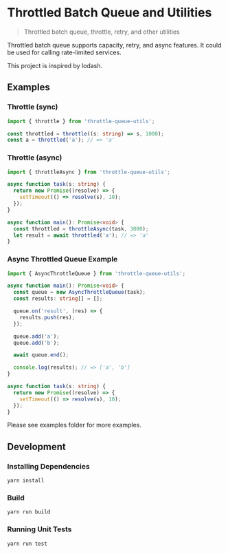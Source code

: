 # Throttled Batch Queue and Utilities

> Throttled batch queue, throttle, retry, and other utilities

Throttled batch queue supports capacity, retry, and async features.  It could be used for calling rate-limited services.

This project is inspired by lodash.

## Examples

### Throttle (sync)

```typescript
import { throttle } from 'throttle-queue-utils';

const throttled = throttle((s: string) => s, 1000);
const a = throttled('a'); // => 'a'
```

### Throttle (async)

```typescript
import { throttleAsync } from 'throttle-queue-utils';

async function task(s: string) {
  return new Promise((resolve) => {
    setTimeout(() => resolve(s), 10);
  });
}

async function main(): Promise<void> {
  const throttled = throttleAsync(task, 3000);
  let result = await throttled('a'); // => 'a'
}
```

### Async Throttled Queue Example

```typescript
import { AsyncThrottleQueue } from 'throttle-queue-utils';

async function main(): Promise<void> {
  const queue = new AsyncThrottleQueue(task);
  const results: string[] = [];

  queue.on('result', (res) => {
    results.push(res);
  });

  queue.add('a');
  queue.add('b');

  await queue.end();

  console.log(results); // => ['a', 'b']
}

async function task(s: string) {
  return new Promise((resolve) => {
    setTimeout(() => resolve(s), 10);
  });
}
```

Please see examples folder for more examples.

## Development

### Installing Dependencies

```
yarn install
```

### Build

```
yarn run build
```

### Running Unit Tests

```
yarn run test
```
